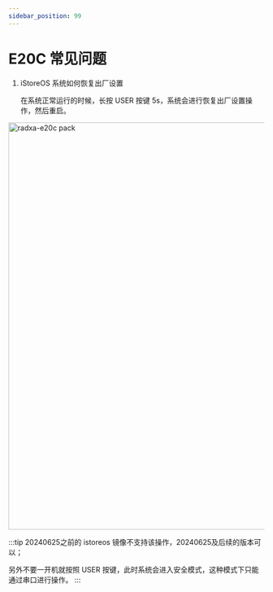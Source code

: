 ```yaml
---
sidebar_position: 99
---
```


# E20C 常见问题

1. iStoreOS 系统如何恢复出厂设置

   在系统正常运行的时候，长按 USER 按键 5s，系统会进行恢复出厂设置操作，然后重启。

  <img src="/img/e/e20c/radxa-e20c-hardware-overview.webp" width="800" alt="radxa-e20c pack" />

:::tip
20240625之前的 istoreos 镜像不支持该操作，20240625及后续的版本可以；

另外不要一开机就按照 USER 按键，此时系统会进入安全模式，这种模式下只能通过串口进行操作。
:::
